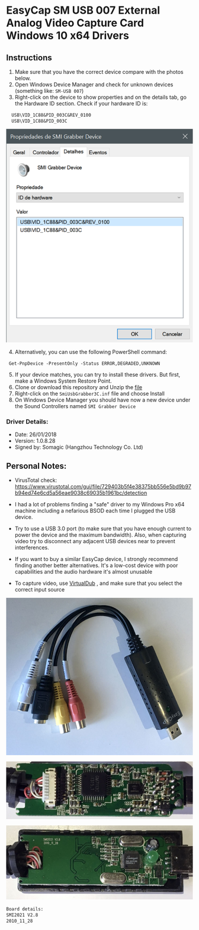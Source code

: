 # EasyCap SM USB 007 External Analog Video Capture Card Windows 10 x64 Drivers


## Instructions

1. Make sure that you have the correct device compare with the photos below.
2. Open Windows Device Manager and check for unknown devices (something like: `SM-USB 007`)
3. Right-click on the device to show properties and on the details tab, go the Hardware ID section. Check if your hardware ID is:
```
  USB\VID_1C88&PID_003C&REV_0100
  USB\VID_1C88&PID_003C
```
![hardware ID](hardware-id.png)

4. Alternatively, you can use the following PowerShell command:
 ```
  Get-PnpDevice -PresentOnly -Status ERROR,DEGRADED,UNKNOWN
 ```
5. If your device matches, you can try to install these drivers. But first, make a Windows System Restore Point.
6. Clone or download this repository and Unzip the [file](EasyCap-SM-USB-007-Windows-10-x64-drivers.zip)
7. Right-click on the `SmiUsbGrabber3C.inf` file and choose Install
8. On Windows Device Manager you should have now a new device under the Sound Controllers named `SMI Grabber Device`


### Driver Details:
- Date: 26/01/2018
- Version: 1.0.8.28
- Signed by: Somagic (Hangzhou Technology Co. Ltd)


## Personal Notes:
- VirusTotal check: https://www.virustotal.com/gui/file/729403b5f4e38375bb556e5bd9b97b94ed74e6cd5a56eae9038c69035b1961bc/detection

- I had a lot of problems finding a "safe" driver to my Windows Pro x64 machine including a nefarious BSOD each time I plugged the USB device.

- Try to use a USB 3.0 port (to make sure that you have enough current to power the device and the maximum bandwidth). Also, when capturing video try to disconnect any adjacent USB devices near to prevent interferences.

- If you want to buy a similar EasyCap device, I strongly recommend finding another better alternatives. It's a low-cost device with poor capabilities and the audio hardware it's almost unusable 

- To capture video, use [VirtualDub](https://sourceforge.net/projects/virtualdub/files/virtualdub-win/1.10.4.35491/) , and make sure that you select the correct input source


![Device 1](device1.jpg)

![Device 2](device2.jpg)

![Device 3](device3.jpg)
```
Board details:
SMI2021 V2.8
2010_11_28
```
